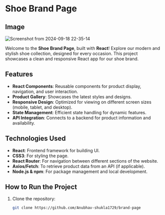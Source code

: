 # Shoe Brand Page

## Image 

  ![Screenshot from 2024-09-18 22-35-14](https://github.com/user-attachments/assets/535e0d88-2b1b-40fd-a799-d964dd9e4511)


Welcome to the **Shoe Brand Page**, built with **React**! Explore our modern and stylish shoe collection, designed for every occasion. This project showcases a clean and responsive React app for our shoe brand.

## Features

- **React Components**: Reusable components for product display, navigation, and user interaction.
- **Product Gallery**: Showcases the latest styles and designs.
- **Responsive Design**: Optimized for viewing on different screen sizes (mobile, tablet, and desktop).
- **State Management**: Efficient state handling for dynamic features.
- **API Integration**: Connects to a backend for product information and availability.

## Technologies Used

- **React**: Frontend framework for building UI.
- **CSS3**: For styling the page.
- **React Router**: For navigation between different sections of the website.
- **Axios/Fetch**: To retrieve product data from an API (if applicable).
- **Node.js & npm**: For package management and local development.

## How to Run the Project

1. Clone the repository:
   ```bash
   git clone https://github.com/Anubhav-shukla1729/brand-page

